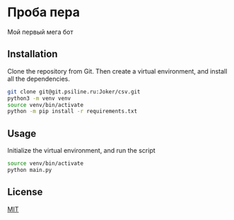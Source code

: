 # Проба пера

Мой первый мега бот

## Installation

Clone the repository from Git. Then create a virtual environment, and install all the dependencies.

```bash
git clone git@git.psiline.ru:Joker/csv.git
python3 -m venv venv
source venv/bin/activate
python -m pip install -r requirements.txt
```

## Usage

Initialize the virtual environment, and run the script

```bash
source venv/bin/activate
python main.py
```

## License

[MIT](https://choosealicense.com/licenses/mit/)